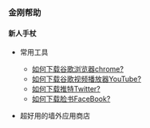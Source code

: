 ### 金刚帮助
#### 新人手杖
- 常用工具
  - [如何下载谷歌浏览器chrome?]()
  - [如何下载谷歌视频播放器YouTube?]()
  - [如何下载推特Twitter?]()
  - [如何下载脸书FaceBook?]()

- 超好用的墙外应用商店




